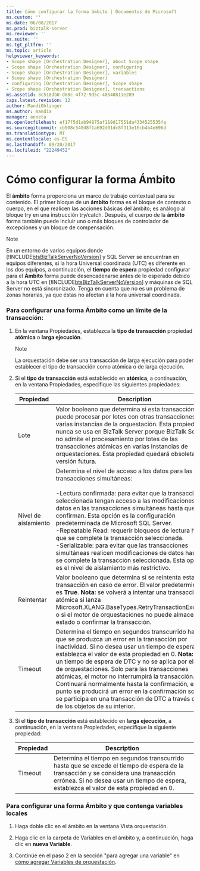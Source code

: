 ```yaml
---
title: Cómo configurar la forma ámbito | Documentos de Microsoft
ms.custom: ''
ms.date: 06/08/2017
ms.prod: biztalk-server
ms.reviewer: ''
ms.suite: ''
ms.tgt_pltfrm: ''
ms.topic: article
helpviewer_keywords:
- Scope shape [Orchestration Designer], about Scope shape
- Scope shape [Orchestration Designer], configuring
- Scope shape [Orchestration Designer], variables
- Scope shape [Orchestration Designer]
- configuring [Orchestration Designer], Scope shape
- Scope shape [Orchestration Designer], transactions
ms.assetid: 3c518db0-d68c-4f72-9d5c-48540811e289
caps.latest.revision: 12
author: MandiOhlinger
ms.author: mandia
manager: anneta
ms.openlocfilehash: ef17f5d1ab94875af118d17551da4334525535fa
ms.sourcegitcommit: cb908c540d8f1a692d01dc8f313e16cb4b4e696d
ms.translationtype: MT
ms.contentlocale: es-ES
ms.lasthandoff: 09/20/2017
ms.locfileid: "22249452"
---
```

# <a name="how-to-configure-the-scope-shape"></a>Cómo configurar la forma Ámbito
El **ámbito** forma proporciona un marco de trabajo contextual para su contenido. El primer bloque de un **ámbito** forma es el bloque de contexto o cuerpo, en el que realicen las acciones básicas del ámbito; es análogo al bloque try en una instrucción try/catch. Después, el cuerpo de la **ámbito** forma también puede incluir uno o más bloques de controlador de excepciones y un bloque de compensación.  
  
> [!NOTE]
>  En un entorno de varios equipos donde [!INCLUDE[btsBizTalkServerNoVersion](../includes/btsbiztalkservernoversion-md.md)] y SQL Server se encuentran en equipos diferentes, si la hora Universal coordinada (UTC) es diferente en los dos equipos, a continuación, el **tiempo de espera** propiedad configurar para el  **Ámbito** forma puede desencadenarse antes de lo esperado debido a la hora UTC en [!INCLUDE[btsBizTalkServerNoVersion](../includes/btsbiztalkservernoversion-md.md)] y máquinas de SQL Server no está sincronizado. Tenga en cuenta que no es un problema de zonas horarias, ya que éstas no afectan a la hora universal coordinada.  
  
### <a name="to-configure-a-scope-shape-as-a-transaction-boundary"></a>Para configurar una forma Ámbito como un límite de la transacción:  
  
1.  En la ventana Propiedades, establezca la **tipo de transacción** propiedad **atómica** o **larga ejecución**.  
  
    > [!NOTE]
    >  La orquestación debe ser una transacción de larga ejecución para poder establecer el tipo de transacción como atómica o de larga ejecución.  
  
2.  Si el **tipo de transacción** está establecido en **atómica**, a continuación, en la ventana Propiedades, especifique las siguientes propiedades:  
  
    |Propiedad|Description|  
    |--------------|-----------------|  
    |Lote|Valor booleano que determina si esta transacción se puede procesar por lotes con otras transacciones en varias instancias de la orquestación. Esta propiedad nunca se usa en BizTalk Server porque BizTalk Server no admite el procesamiento por lotes de las transacciones atómicas en varias instancias de orquestaciones. Esta propiedad quedará obsoleta en la versión futura.|  
    |Nivel de aislamiento|Determina el nivel de acceso a los datos para las transacciones simultáneas:<br /><br /> -Lectura confirmada: para evitar que la transacción seleccionada tengan acceso a las modificaciones de datos en las transacciones simultáneas hasta que se confirman. Esta opción es la configuración predeterminada de Microsoft SQL Server.<br />-Repeatable Read: requerir bloqueos de lectura hasta que se complete la transacción seleccionada.<br />-Serializable: para evitar que las transacciones simultáneas realicen modificaciones de datos hasta que se complete la transacción seleccionada. Esta opción es el nivel de aislamiento más restrictivo.|  
    |Reintentar|Valor booleano que determina si se reintenta esta transacción en caso de error. El valor predeterminado es **True**. **Nota:** se volverá a intentar una transacción atómica si lanza Microsoft.XLANG.BaseTypes.RetryTransactionException o si el motor de orquestaciones no puede almacenar su estado o confirmar la transacción.|  
    |Timeout|Determina el tiempo en segundos transcurrido hasta que se produzca un error en la transacción por inactividad. Si no desea usar un tiempo de espera, establezca el valor de esta propiedad en 0. **Nota:** esto un tiempo de espera de DTC y no se aplica por el motor de orquestaciones. Solo para las transacciones atómicas, el motor no interrumpirá la transacción. Continuará normalmente hasta la confirmación, en ese punto se producirá un error en la confirmación solo si se participa en una transacción de DTC a través de uno de los objetos de su interior.|  
  
3.  Si el **tipo de transacción** está establecido en **larga ejecución**, a continuación, en la ventana Propiedades, especifique la siguiente propiedad:  
  
    |Propiedad|Description|  
    |--------------|-----------------|  
    |Timeout|Determina el tiempo en segundos transcurrido hasta que se excede el tiempo de espera de la transacción y se considera una transacción errónea. Si no desea usar un tiempo de espera, establezca el valor de esta propiedad en 0.|  
  
### <a name="to-configure-a-scope-shape-to-contain-local-variables"></a>Para configurar una forma Ámbito y que contenga variables locales  
  
1.  Haga doble clic en el ámbito en la ventana Vista orquestación.  
  
2.  Haga clic en la carpeta de Variables en el ámbito y, a continuación, haga clic en **nueva Variable**.  
  
3.  Continúe en el paso 2 en la sección "para agregar una variable" en [cómo agregar Variables de orquestación](../core/how-to-add-orchestration-variables.md).